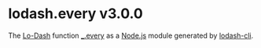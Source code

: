 # lodash.every v3.0.0

The [Lo-Dash](https://lodash.com/) function [_.every](http://lodash.com/docs#every) as a [Node.js](http://nodejs.org/) module generated by [lodash-cli](https://www.npmjs.com/package/lodash-cli).
